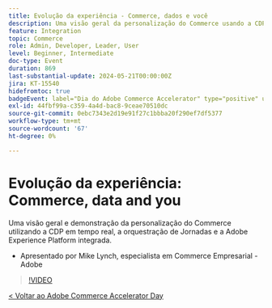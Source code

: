 ```yaml
---
title: Evolução da experiência - Commerce, dados e você
description: Uma visão geral da personalização do Commerce usando a CDP em tempo real, a orquestração de Jornadas e a Adobe Experience Platform integrada.
feature: Integration
topic: Commerce
role: Admin, Developer, Leader, User
level: Beginner, Intermediate
doc-type: Event
duration: 869
last-substantial-update: 2024-05-21T00:00:00Z
jira: KT-15540
hidefromtoc: true
badgeEvent: label="Dia do Adobe Commerce Accelerator" type="positive" url="https://experienceleague.adobe.com/pt-br/docs/events/apac-commerce-recordings/2024/overview"
exl-id: 44fbf99a-c359-4a4d-bac8-9ceae70510dc
source-git-commit: 0ebc7343e2d19e91f27c1bbba20f290ef7df5377
workflow-type: tm+mt
source-wordcount: '67'
ht-degree: 0%

---
```


# Evolução da experiência: Commerce, data and you

Uma visão geral e demonstração da personalização do Commerce utilizando a CDP em tempo real, a orquestração de Jornadas e a Adobe Experience Platform integrada.

+ Apresentado por Mike Lynch, especialista em Commerce Empresarial - Adobe

>[!VIDEO](https://video.tv.adobe.com/v/3454443/?learn=on&captions=por_br)

[&lt; Voltar ao Adobe Commerce Accelerator Day](./overview.md)
